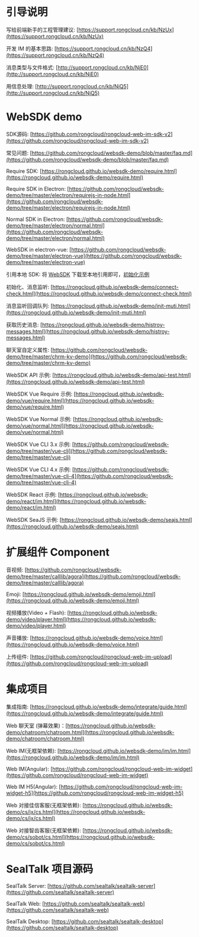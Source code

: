 # 引导说明

写给前端新手的工程管理建议: [https://support.rongcloud.cn/kb/NzUx](https://support.rongcloud.cn/kb/NzUx)

开发 IM 的基本思路: [https://support.rongcloud.cn/kb/NzQ4](https://support.rongcloud.cn/kb/NzQ4)

消息类型与文件格式: [http://support.rongcloud.cn/kb/NjE0](http://support.rongcloud.cn/kb/NjE0)

用信息处理: [http://support.rongcloud.cn/kb/NjQ5](http://support.rongcloud.cn/kb/NjQ5) 



# WebSDK demo

SDK源码: [https://github.com/rongcloud/rongcloud-web-im-sdk-v2](https://github.com/rongcloud/rongcloud-web-im-sdk-v2)

常见问题: [https://github.com/rongcloud/websdk-demo/blob/master/faq.md](https://github.com/rongcloud/websdk-demo/blob/master/faq.md)

Require SDK: [https://rongcloud.github.io/websdk-demo/require.html](https://rongcloud.github.io/websdk-demo/require.html)

Require SDK in Electron: [https://github.com/rongcloud/websdk-demo/tree/master/electron/requirejs-in-node.html](https://github.com/rongcloud/websdk-demo/tree/master/electron/requirejs-in-node.html)

Normal SDK in Electron: [https://github.com/rongcloud/websdk-demo/tree/master/electron/normal.html](https://github.com/rongcloud/websdk-demo/tree/master/electron/normal.html)

WebSDK in electron-vue: [https://github.com/rongcloud/websdk-demo/tree/master/electron-vue](https://github.com/rongcloud/websdk-demo/tree/master/electron-vue)

引用本地 SDK: 将 [WebSDK](https://cdn.ronghub.com/RongIMLib-2.3.0.js) 下载至本地引用即可，[初始化示例](https://github.com/rongcloud/websdk-demo/tree/master/local-sdks)

初始化、消息监听: [https://rongcloud.github.io/websdk-demo/connect-check.html](https://rongcloud.github.io/websdk-demo/connect-check.html)

消息监听回调队列: [https://rongcloud.github.io/websdk-demo/init-muti.html](https://rongcloud.github.io/websdk-demo/init-muti.html)

获取历史消息: [https://rongcloud.github.io/websdk-demo/histroy-messages.html](https://rongcloud.github.io/websdk-demo/histroy-messages.html)

聊天室自定义属性: [https://github.com/rongcloud/websdk-demo/tree/master/chrm-kv-demo](https://github.com/rongcloud/websdk-demo/tree/master/chrm-kv-demo)

WebSDK API 示例: [https://rongcloud.github.io/websdk-demo/api-test.html](https://rongcloud.github.io/websdk-demo/api-test.html)

WebSDK Vue Require 示例: [https://rongcloud.github.io/websdk-demo/vue/require.html](https://rongcloud.github.io/websdk-demo/vue/require.html)

WebSDK Vue Normal 示例: [https://rongcloud.github.io/websdk-demo/vue/normal.html](https://rongcloud.github.io/websdk-demo/vue/normal.html)

WebSDK Vue CLI 3.x 示例: [https://github.com/rongcloud/websdk-demo/tree/master/vue-cli](https://github.com/rongcloud/websdk-demo/tree/master/vue-cli)

WebSDK Vue CLI 4.x 示例: [https://github.com/rongcloud/websdk-demo/tree/master/vue-cli-4](https://github.com/rongcloud/websdk-demo/tree/master/vue-cli-4)

WebSDK React 示例: [https://rongcloud.github.io/websdk-demo/react/im.html](https://rongcloud.github.io/websdk-demo/react/im.html)

WebSDK SeaJS 示例: [https://rongcloud.github.io/websdk-demo/seajs.html](https://rongcloud.github.io/websdk-demo/seajs.html)


# 扩展组件 Component

音视频: [https://github.com/rongcloud/websdk-demo/tree/master/calllib/agora](https://github.com/rongcloud/websdk-demo/tree/master/calllib/agora)

Emoji: [https://rongcloud.github.io/websdk-demo/emoji.html](https://rongcloud.github.io/websdk-demo/emoji.html)

视频播放(Video + Flash): [https://rongcloud.github.io/websdk-demo/video/player.html](https://rongcloud.github.io/websdk-demo/video/player.html)

声音播放: [https://rongcloud.github.io/websdk-demo/voice.html](https://rongcloud.github.io/websdk-demo/voice.html)

上传组件: [https://github.com/rongcloud/rongcloud-web-im-upload](https://github.com/rongcloud/rongcloud-web-im-upload)


# 集成项目

集成指南: [https://rongcloud.github.io/websdk-demo/integrate/guide.html](https://rongcloud.github.io/websdk-demo/integrate/guide.html)

Web 聊天室 (弹幕效果)：[https://rongcloud.github.io/websdk-demo/chatroom/chatroom.html](https://rongcloud.github.io/websdk-demo/chatroom/chatroom.html)

Web IM(无框架依赖): [https://rongcloud.github.io/websdk-demo/im/im.html](https://rongcloud.github.io/websdk-demo/im/im.html)

Web IM(Angular): [https://github.com/rongcloud/rongcloud-web-im-widget](https://github.com/rongcloud/rongcloud-web-im-widget)

Web IM H5(Angular): [https://github.com/rongcloud/rongcloud-web-im-widget-h5](https://github.com/rongcloud/rongcloud-web-im-widget-h5)

Web 对接佳信客服(无框架依赖): [https://rongcloud.github.io/websdk-demo/cs/jx/cs.html](https://rongcloud.github.io/websdk-demo/cs/jx/cs.html)

Web 对接智齿客服(无框架依赖): [https://rongcloud.github.io/websdk-demo/cs/sobot/cs.html](https://rongcloud.github.io/websdk-demo/cs/sobot/cs.html)


# SealTalk 项目源码

SealTalk Server: [https://github.com/sealtalk/sealtalk-server](https://github.com/sealtalk/sealtalk-server)

SealTalk Web: [https://github.com/sealtalk/sealtalk-web](https://github.com/sealtalk/sealtalk-web)

SealTalk Desktop: [https://github.com/sealtalk/sealtalk-desktop](https://github.com/sealtalk/sealtalk-desktop)



